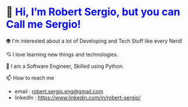 # 👋 <span style="color:blue"> Hi, I’m Robert Sergio, but you can Call me Sergio!</span>
  
:alien: I'm interested about a lot of Developing and Tech Stuff like every Nerd!

:cupid: I love learning new things and technologies.

🌱 I am a Software Engineer, Skilled using Python.


📫 How to reach me
* email : robert.sergio.eng@gmail.com
* linkedIn : https://www.linkedin.com/in/robert-sergio/

<!---
robert-sergio/robert-sergio is a ✨ special ✨ repository because its `README.md` (this file) appears on your GitHub profile.
You can click the Preview link to take a look at your changes.
--->
